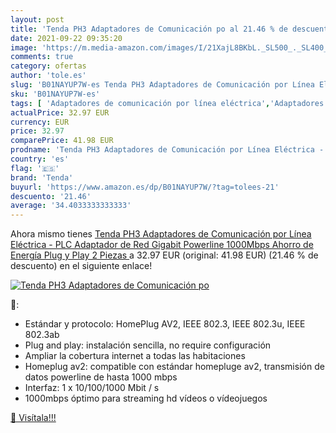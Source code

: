 ```yaml
---
layout: post
title: 'Tenda PH3 Adaptadores de Comunicación po al 21.46 % de descuento'
date: 2021-09-22 09:35:20
image: 'https://m.media-amazon.com/images/I/21XajL8BKbL._SL500_._SL400_.jpg'
comments: true
category: ofertas
author: 'tole.es'
slug: 'B01NAYUP7W-es Tenda PH3 Adaptadores de Comunicación por Línea Eléctrica...'
sku: 'B01NAYUP7W-es'
tags: [ 'Adaptadores de comunicación por línea eléctrica','Adaptadores de red','Dispositivos de red','Informática','gigabit','plc','tenda', ]
actualPrice: 32.97 EUR
currency: EUR
price: 32.97
comparePrice: 41.98 EUR
prodname: 'Tenda PH3 Adaptadores de Comunicación por Línea Eléctrica - PLC  Adaptador de Red Gigabit Powerline  1000Mbps  Ahorro de Energía  Plug y Play  2 Piezas '
country: 'es'
flag: '🇪🇸'
brand: 'Tenda'
buyurl: 'https://www.amazon.es/dp/B01NAYUP7W/?tag=tolees-21'
descuento: '21.46'
average: '34.4033333333333'
---
```


Ahora mismo tienes [Tenda PH3 Adaptadores de Comunicación por Línea Eléctrica - PLC  Adaptador de Red Gigabit Powerline  1000Mbps  Ahorro de Energía  Plug y Play  2 Piezas ](https://www.amazon.es/dp/B01NAYUP7W/?tag=tolees-21) a 32.97 EUR (original: 41.98 EUR) (21.46 %  de descuento) en el siguiente enlace!

[![Tenda PH3 Adaptadores de Comunicación po](https://m.media-amazon.com/images/I/21XajL8BKbL._SL500_._SL400_.jpg)](https://www.amazon.es/dp/B01NAYUP7W/?tag=tolees-21)

🔎:

- Estándar y protocolo: HomePlug AV2, IEEE 802.3, IEEE 802.3u, IEEE 802.3ab
- Plug and play: instalación sencilla, no require configuración
- Ampliar la cobertura internet a todas las habitaciones
- Homeplug av2: compatible con estándar homepluge av2, transmisión de datos powerline de hasta 1000 mbps
- Interfaz: 1 x 10/100/1000 Mbit / s
- 1000mbps óptimo para streaming hd vídeos o vídeojuegos

[🛒 Visítala!!!](https://www.amazon.es/dp/B01NAYUP7W/?tag=tolees-21)
